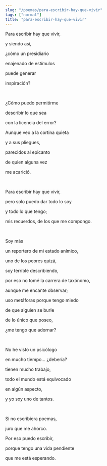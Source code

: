```yaml
---
slug: "/poemas/para-escribir-hay-que-vivir"
tags: ["normal"]
title: "para-escribir-hay-que-vivir"
---
```

Para escribir hay que vivir,

y siendo así,

¿cómo un presidiario

enajenado de estímulos

puede generar

inspiración?

&nbsp;

¿Cómo puedo permitirme

describir lo que sea

con la licencia del error?

Aunque veo a la cortina quieta

y a sus pliegues,

parecidos al epicanto

de quien alguna vez

me acarició.

&nbsp;

Para escribir hay que vivir,

pero solo puedo dar todo lo soy

y todo lo que tengo;

mis recuerdos, de los que me compongo.

&nbsp;

Soy más

un reportero de mi estado anímico,

uno de los peores quizá,

soy terrible describiendo,

por eso no tomé la carrera de taxónomo,

aunque me encante observar;

uso metáforas porque tengo miedo

de que alguien se burle

de lo único que poseo,

¿me tengo que adornar?

&nbsp;

No he visto un psicólogo

en mucho tiempo... ¿debería?

tienen mucho trabajo,

todo el mundo está equivocado

en algún aspecto,

y yo soy uno de tantos.

&nbsp;

Si no escribiera poemas,

juro que me ahorco.

Por eso puedo escribir,

porque tengo una vida pendiente

que me está esperando.